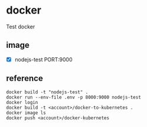 # docker

Test docker

## image

- [x] nodejs-test PORT:9000

## reference

```
docker build -t "nodejs-test" .
docker run --env-file .env -p 8000:9000 nodejs-test
docker login
docker build -t <account>/docker-to-kubernetes .
docker image ls
docker push <account>/docker-kubernetes
```

